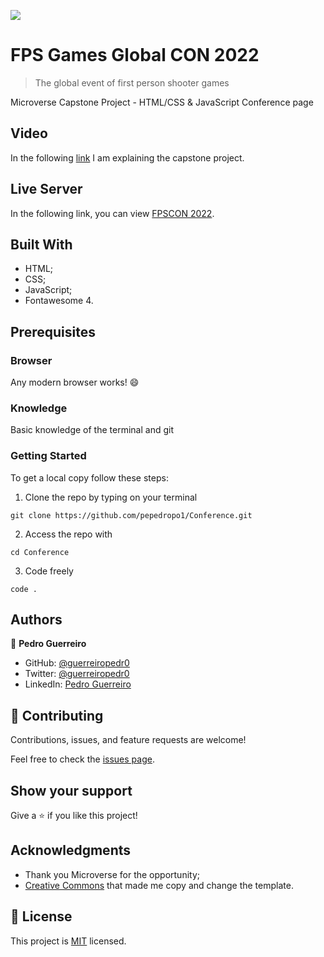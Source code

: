 ![](https://img.shields.io/badge/Microverse-blueviolet)

# FPS Games Global CON 2022

> The global event of first person shooter games

Microverse Capstone Project - HTML/CSS & JavaScript Conference page

## Video

In the following [link](https://www.loom.com/share/6ab6706e35ce453fa23ccb587cff423c) I am explaining the capstone project.

## Live Server

In the following link, you can view [FPSCON 2022](https://pepedropo1.github.io/Conference/).

## Built With

- HTML;
- CSS;
- JavaScript;
- Fontawesome 4.

## Prerequisites

### Browser

Any modern browser works! :smile:

### Knowledge

Basic knowledge of the terminal and git

### Getting Started

To get a local copy follow these steps:

1. Clone the repo by typing on your terminal

```
git clone https://github.com/pepedropo1/Conference.git
```

2. Access the repo with

```
cd Conference
```

3. Code freely

```
code .
```

## Authors

👤 **Pedro Guerreiro**

- GitHub: [@guerreiropedr0](https://github.com/guerreiropedr0)
- Twitter: [@guerreiropedr0](https://twitter.com/guerreiropedr0)
- LinkedIn: [Pedro Guerreiro](https://www.linkedin.com/in/guerreiropedr0/)

## 🤝 Contributing

Contributions, issues, and feature requests are welcome!

Feel free to check the [issues page](https://github.com/pepedropo1/Conference/issues).

## Show your support

Give a ⭐️ if you like this project!

## Acknowledgments

- Thank you Microverse for the opportunity;
- [Creative Commons](https://creativecommons.org/licenses/by-nc/4.0/) that made me copy and change the template.

## 📝 License

This project is [MIT](./MIT.md) licensed.

